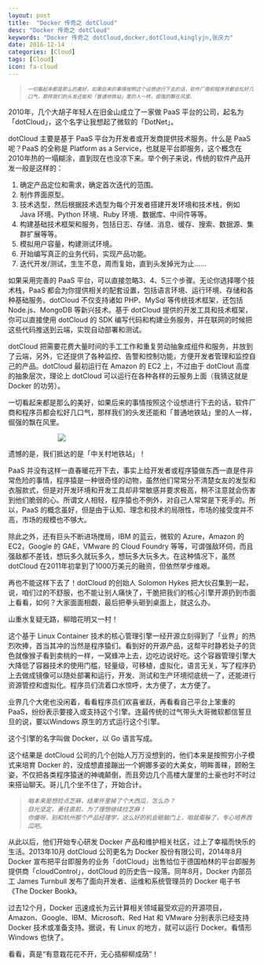 ```yaml
---
layout: post
title:  "Docker 传奇之 dotCloud"
desc: "Docker 传奇之 dotCloud"
keywords: "Docker 传奇之 dotCloud,docker,dotCloud,kinglyjn,张庆力"
date: 2016-12-14
categories: [Cloud]
tags: [Cloud]
icon: fa-cloud
---
```


> <i style="font-size:10px;">一切看起来都是那么的美好，如果后来的事情按照这个设想进行下去的话，软件厂商和程序员都会松好几口气，那样我们的头发还能和「普通地铁站」里的人一样，倔强的飘在风里。</i>

2010年，几个大胡子年轻人在旧金山成立了一家做 PaaS 平台的公司，起名为「dotCloud」，这个名字让我想起了微软的「DotNet」。<br>

dotCloud 主要是基于 PaaS 平台为开发者或开发商提供技术服务。什么是 PaaS 呢？PaaS 的全称是 Platform as a Service，也就是平台即服务，这个概念在2010年热的一塌糊涂，直到现在也没凉下来。举个例子来说，传统的软件产品开发一般是这样的：

1. 确定产品定位和需求，确定首次迭代的范围。
2. 制作界面原型。
3. 技术选型，然后根据技术选型为每个开发者搭建开发环境和技术栈，例如 Java 环境、Python 环境、Ruby 环境、数据库、中间件等等。
4. 构建基础技术框架和服务，包括日志、存储、消息、缓存、搜索、数据源、集群扩展等等。
5. 模拟用户容量，构建测试环境。
6. 开始编写真正的业务代码，实现产品功能。
7. 迭代开发/测试，生生不息，周而复始，直到头发掉光为止……

如果采用完善的 PaaS 平台，可以直接忽略3、4、5三个步骤。无论你选择哪个技术栈，PaaS 都会为你提供相关的配套设置，包括语言环境、运行环境、存储和各种基础服务。dotCloud 不仅支持诸如 PHP、MySql 等传统技术框架，还包括 Node.js、MongoDB 等新兴技术。基于 dotCloud 提供的开发工具和技术框架，你可以直接使用 dotCloud 的 SDK 编写代码和构建业务服务，并在联网的时候把这些代码推送到云端，实现自动部署和测试。<br>

dotCloud 把需要花费大量时间的手工工作和重复劳动抽象成组件和服务，并放到了云端，另外，它还提供了各种监控、告警和控制功能，方便开发者管理和监控自己的产品。dotCloud 最初运行在 Amazon 的 EC2 上，不过由于 dotClout 高度的抽象层次，理论上 dotCloud 可以运行在各种各样的云服务上面（我猜这就是 Docker 的功劳）。<br>

一切看起来都是那么的美好，如果后来的事情按照这个设想进行下去的话，软件厂商和程序员都会松好几口气，那样我们的头发还能和「普通地铁站」里的人一样，倔强的飘在风里。<br>

<div style="margin: 0 auto; width:60%">
<img src="http://img.blog.csdn.net/20170110093709104?watermark/2/text/aHR0cDovL2Jsb2cuY3Nkbi5uZXQva2luZ2x5am4=/font/5a6L5L2T/fontsize/400/fill/I0JBQkFCMA==/dissolve/70/gravity/SouthEast"/>
</div>

遗憾的是，我们抵达的是「中关村地铁站」！<br>

PaaS 并没有这样一直春暖花开下去，事实上给开发者或程序猿做东西一直是件非常危险的事情，程序猿是一种很奇怪的动物，虽然他们常常分不清楚女友的发型和衣服款式，但是对开发环境和开发工具却非常敏感并要求极高，稍不注意就会伤害到他们脆弱的心。所谓文人相轻，程序猿也不例外，对自己人常常是下死手的。所以，PaaS 的概念虽好，但是由于认知、理念和技术的局限性，市场的接受度并不高，市场的规模也不够大。<br>

除此之外，还有巨头不断进场搅局，IBM 的蓝云，微软的 Azure，Amazon 的 EC2，Google 的 GAE，VMware 的 Cloud Foundry 等等，可谓强敌环伺，而且强敌都不差钱，想玩多久就玩多久，想玩多大玩多大。在这种情况下，虽然 dotCloud 在2011年初拿到了1000万美元的融资，但依然举步维艰。<br>

再也不能这样下去了！dotCloud 的创始人 Solomon Hykes 把大伙召集到一起，说，咱们过的不舒服，也不能让别人痛快了，干脆把我们的核心引擎开源扔到市面上看看，如何？大家面面相觑，最后把拳头砸到桌面上，就这么办。<br>

山重水复疑无路，柳暗花明又一村！<br>

这个基于 Linux Container 技术的核心管理引擎一经开源立刻得到了「业界」的热烈吹捧，首当其冲的当然是程序猿们。看到好的开源产品，这帮平时静若处子的货色就像猴子看到卖桃的一样，一窝蜂冲上去，边吃边说好吃。这个容器管理引擎大大降低了容器技术的使用门槛，轻量级，可移植，虚拟化，语言无关，写了程序扔上去做成镜像可以随处部署和运行，开发、测试和生产环境彻底统一了，还能进行资源管控和虚拟化。程序员们流着口水惊呼，太方便了，太方便了。<br>

业界几个大佬也没闲着，看看程序员们欢喜雀跃，再看看自己平台上笨重的 PaaS，纷纷表示要接入或支持这个引擎。连最传统的过气带头大哥微软都信誓旦旦的说，要以Windows 原生的方式运行这个引擎。<br>

这个引擎的名字叫做 Docker，以 Go 语言写成。<br>

这个结果是 dotCloud 公司的几个创始人万万没想到的，他们本来是按照穷小子模式来培育 Docker 的，没成想直接蹦出一个婀娜多姿的大美女，明眸善睐，顾盼生姿，不仅把各类程序猿迷的神魂颠倒，而且旁边几个高楼大厦里的土豪也时不时过来搭讪聊天。哥儿几个坐不住了，开始合计。<br>

> <i style="font-size:12px;">咱本来是想捡点芝麻，结果怀里掉了个大西瓜，怎么办？</i><br>
> <i style="font-size:12px;">目光坚定，勇往直前，为了理想继续捡芝麻！</i><br>
> <i style="font-size:12px;">你傻呀，别和杭州那个产品经理学，这么好的机会砸脑门上，咱就甭躲了，专心培养西瓜吧。</i><br>

从此以后，他们开始专心研发 Docker 产品和维护相关社区，过上了幸福而快乐的生活。2013年10月 dotCloud 公司更名为 Docker 股份有限公司，2014年8月 Docker 宣布把平台即服务的业务「dotCloud」出售给位于德国柏林的平台即服务提供商「cloudControl」，dotCloud 的历史告一段落。同年8月，Docker 内部员工 James Turnbull 发布了面向开发者、运维和系统管理员的 Docker 电子书《The Docker Book》。<br>

过去12个月，Docker 迅速成长为云计算相关领域最受欢迎的开源项目，Amazon、Google、IBM、Microsoft、Red Hat 和 VMware 分别表示已经支持 Docker 技术或准备支持。据说，有 Linux 的地方，就可以运行 Docker。看情形 Windows 也快了。<br>

看看，真是“有意栽花花不开，无心插柳柳成荫”！<br>


